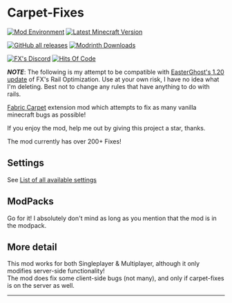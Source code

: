 # Carpet-Fixes

[![Mod Environment](https://img.shields.io/badge/Enviroment-Server-blue?style=flat-square)](https://github.com/fxmorin/carpet-fixes)
[![Latest Minecraft Version](https://img.shields.io/badge/Latest%20MC%20Support-1.20.4-green?style=flat-square)](https://github.com/fxmorin/carpet-fixes/releases)

[![GitHub all releases](https://img.shields.io/github/downloads/fxmorin/carpet-fixes/total?style=flat-square&logo=github)](https://github.com/fxmorin/carpet-fixes)
[![Modrinth Downloads](https://img.shields.io/modrinth/dt/carpet-fixes?color=00AF5C&label=downloads&style=flat-square&logo=modrinth)](https://modrinth.com/mod/carpet-fixes)

[![FX's Discord](https://img.shields.io/discord/636633673524969483?logo=discord&style=flat-square)](https://discord.gg/vurv5pdFpa)
[![Hits Of Code](https://hitsofcode.com/github/fxmorin/carpet-fixes?branch=dev)](https://github.com/fxmorin/carpet-fixes)

***NOTE***: The following is my attempt to be compatible with [EasterGhost's 1.20 update](https://modrinth.com/mod/railoptimization) of FX's Rail Optimization. Use at your own risk, I have no idea what I'm deleting. Best not to change any rules that have anything to do with rails.

[Fabric Carpet](https://github.com/gnembon/fabric-carpet) extension mod which attempts to fix as many vanilla minecraft bugs as possible!

If you enjoy the mod, help me out by giving this project a star, thanks.

The mod currently has over 200+ Fixes!

## Settings

See [List of all available settings](https://github.com/fxmorin/carpet-fixes/wiki/Available-Settings)

## ModPacks
Go for it! I absolutely don't mind as long as you mention that the mod is in the modpack.  

## More detail
This mod works for both Singleplayer & Multiplayer, although it only modifies server-side functionality!  
The mod does fix some client-side bugs (not many), and only if carpet-fixes is on the server as well.

---
